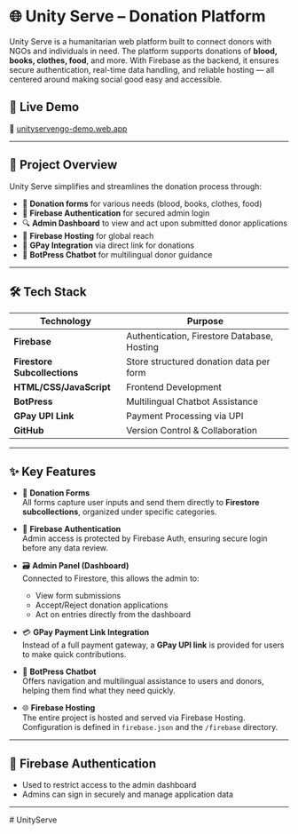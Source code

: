 # 🌐 Unity Serve – Donation Platform

Unity Serve is a humanitarian web platform built to connect donors with NGOs and individuals in need. The platform supports donations of **blood, books, clothes, food**, and more. With Firebase as the backend, it ensures secure authentication, real-time data handling, and reliable hosting — all centered around making social good easy and accessible.

## 🚀 Live Demo

🔗 [unityservengo-demo.web.app](https://unityservengo-demo.web.app)

---

## 🧠 Project Overview

Unity Serve simplifies and streamlines the donation process through:

- 📝 **Donation forms** for various needs (blood, books, clothes, food)
- 🔐 **Firebase Authentication** for secured admin login
- 🔍 **Admin Dashboard** to view and act upon submitted donor applications
- 📡 **Firebase Hosting** for global reach
- 💸 **GPay Integration** via direct link for donations
- 🤖 **BotPress Chatbot** for multilingual donor guidance

---

## 🛠️ Tech Stack

| Technology            | Purpose                                           |
|------------------------|---------------------------------------------------|
| **Firebase**           | Authentication, Firestore Database, Hosting      |
| **Firestore Subcollections** | Store structured donation data per form     |
| **HTML/CSS/JavaScript**| Frontend Development                            |
| **BotPress**           | Multilingual Chatbot Assistance                  |
| **GPay UPI Link**      | Payment Processing via UPI                       |
| **GitHub**             | Version Control & Collaboration                  |

---

## ✨ Key Features

- 📄 **Donation Forms**  
  All forms capture user inputs and send them directly to **Firestore subcollections**, organized under specific categories.

- 🔐 **Firebase Authentication**  
  Admin access is protected by Firebase Auth, ensuring secure login before any data review.

- 🗃️ **Admin Panel (Dashboard)**  
  Connected to Firestore, this allows the admin to:
  - View form submissions
  - Accept/Reject donation applications
  - Act on entries directly from the dashboard

- 💳 **GPay Payment Link Integration**  
  Instead of a full payment gateway, a **GPay UPI link** is provided for users to make quick contributions.

- 🤖 **BotPress Chatbot**  
  Offers navigation and multilingual assistance to users and donors, helping them find what they need quickly.

- 🌐 **Firebase Hosting**  
  The entire project is hosted and served via Firebase Hosting. Configuration is defined in `firebase.json` and the `/firebase` directory.

---

## 🔐 Firebase Authentication

- Used to restrict access to the admin dashboard
- Admins can sign in securely and manage application data

---


#   U n i t y S e r v e  
 
